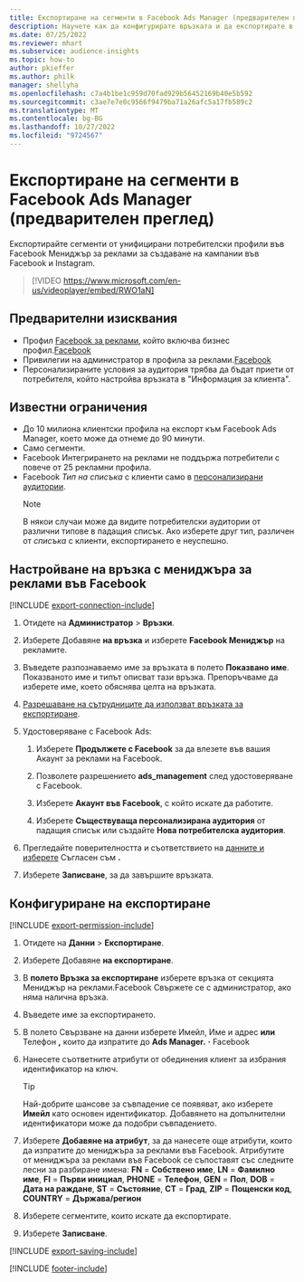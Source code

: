 ```yaml
---
title: Експортиране на сегменти в Facebook Ads Manager (предварителен преглед) (съдържа видео)
description: Научете как да конфигурирате връзката и да експортирате в мениджъра за реклами във Facebook.
ms.date: 07/25/2022
ms.reviewer: mhart
ms.subservice: audience-insights
ms.topic: how-to
author: pkieffer
ms.author: philk
manager: shellyha
ms.openlocfilehash: c7a4b1be1c959d70fad929b56452169b40e5b592
ms.sourcegitcommit: c3ae7e7e0c9566f9479ba71a26afc5a17fb589c2
ms.translationtype: MT
ms.contentlocale: bg-BG
ms.lasthandoff: 10/27/2022
ms.locfileid: "9724567"
---
```

# <a name="export-segments-to-facebook-ads-manager-preview"></a>Експортиране на сегменти в Facebook Ads Manager (предварителен преглед)

Експортирайте сегменти от унифицирани потребителски профили във Facebook Мениджър за реклами за създаване на кампании във Facebook и Instagram.

> [!VIDEO https://www.microsoft.com/en-us/videoplayer/embed/RWO1aN]

## <a name="prerequisites"></a>Предварителни изисквания

- Профил [Facebook за реклами,](https://www.facebook.com/business/learn/lessons/step-by-step-ads-manager-account) който включва бизнес профил.[Facebook](https://business.facebook.com/)
- Привилегии на администратор в профила за реклами.[Facebook](https://www.facebook.com/business/learn/lessons/step-by-step-ads-manager-account)
- Персонализираните условия за аудитория трябва да бъдат приети от потребителя, който настройва връзката в "Информация за клиента".

## <a name="known-limitations"></a>Известни ограничения

- До 10 милиона клиентски профила на експорт към Facebook Ads Manager, което може да отнеме до 90 минути.
- Само сегменти.
- Facebook Интегрирането на реклами не поддържа потребители с повече от 25 рекламни профила.
- Facebook *Тип на списъка* с клиенти само в [персонализирани аудитории](https://www.facebook.com/business/help/744354708981227?id=2469097953376494).
  > [!NOTE]
  > В някои случаи може да видите потребителски аудитории от различни типове в падащия списък. Ако изберете друг тип, различен от *списъка* с клиенти, експортирането е неуспешно.

## <a name="set-up-connection-to-facebook-ads-manager"></a>Настройване на връзка с мениджъра за реклами във Facebook

[!INCLUDE [export-connection-include](includes/export-connection-admn.md)]

1. Отидете на **Администратор** > **Връзки**.

1. Изберете Добавяне **на връзка** и изберете **Facebook Мениджър** на рекламите.

1. Въведете разпознаваемо име за връзката в полето **Показвано име**. Показваното име и типът описват тази връзка. Препоръчваме да изберете име, което обяснява целта на връзката.

1. [Разрешаване на сътрудниците да използват връзката за експортиране](connections.md#allow-contributors-to-use-a-connection-for-exports).

1. Удостоверяване с Facebook Ads:

   1. Изберете **Продължете с Facebook** за да влезете във вашия Акаунт за реклами на Facebook.

   1. Позволете разрешението **ads_management** след удостоверяване с Facebook.

   1. Изберете **Акаунт във Facebook**, с който искате да работите.

   1. Изберете **Съществуваща персонализирана аудитория** от падащия списък или създайте **Нова потребителска аудитория**.

1. Прегледайте поверителността и съответствието на [данните и изберете](connections.md#data-privacy-and-compliance) Съгласен съм **.**

1. Изберете **Записване**, за да завършите връзката.

## <a name="configure-an-export"></a>Конфигуриране на експортиране

[!INCLUDE [export-permission-include](includes/export-permission.md)]

1. Отидете на **Данни** > **Експортиране**.

1. Изберете Добавяне **на експортиране**.

1. В **полето Връзка за експортиране** изберете връзка от секцията Мениджър на реклами.Facebook Свържете се с администратор, ако няма налична връзка.

1. Въведете име за експортирането.

1. В полето Свързване на данни изберете Имейл, Име и адрес **или** Телефон **,** които да изпратите до **Ads Manager.** **·** Facebook

1. Нанесете съответните атрибути от обединения клиент за избрания идентификатор на ключ.
   > [!TIP]
   > Най-добрите шансове за съвпадение се появяват, ако изберете **Имейл** като основен идентификатор. Добавянето на допълнителни идентификатори може да подобри съвпадението.

1. Изберете **Добавяне на атрибут**, за да нанесете още атрибути, които да изпратите до мениджъра за реклами във Facebook. Атрибутите от мениджъра за реклами във Facebook се съпоставят със следните лесни за разбиране имена: **FN** = **Собствено име**, **LN** = **Фамилно име**, **FI** = **Първи инициал**, **PHONE** = **Телефон**, **GEN** = **Пол**, **DOB** = **Дата на раждане**, **ST** = **Състояние**, **CT** = **Град**, **ZIP** = **Пощенски код**, **COUNTRY** = **Държава/регион**

1. Изберете сегментите, които искате да експортирате.

1. Изберете **Записване**.

[!INCLUDE [export-saving-include](includes/export-saving.md)]

[!INCLUDE [footer-include](includes/footer-banner.md)]
